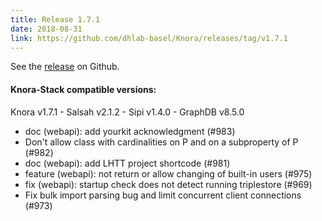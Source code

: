 ```yaml
---
title: Release 1.7.1
date: 2018-08-31
link: https://github.com/dhlab-basel/Knora/releases/tag/v1.7.1
---
```

See the
[release](https://github.com/dhlab-basel/Knora/releases/tag/v1.7.1) on Github.

#### Knora-Stack compatible versions:
Knora v1.7.1 - Salsah v2.1.2 - Sipi v1.4.0 - GraphDB v8.5.0

- doc (webapi): add yourkit acknowledgment (#983)
- Don't allow class with cardinalities on P and on a subproperty of P (#982)
- doc (webapi): add LHTT project shortcode (#981)
- feature (webapi): not return or allow changing of built-in users (#975) 
- fix (webapi): startup check does not detect running triplestore (#969)
- Fix bulk import parsing bug and limit concurrent client connections (#973)
